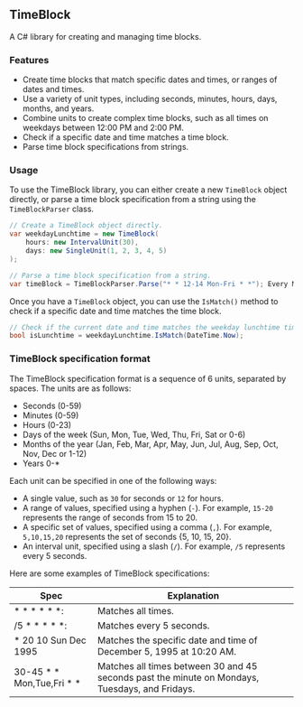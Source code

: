 ## TimeBlock

A C# library for creating and managing time blocks.

### Features

* Create time blocks that match specific dates and times, or ranges of dates and times.
* Use a variety of unit types, including seconds, minutes, hours, days, months, and years.
* Combine units to create complex time blocks, such as all times on weekdays between 12:00 PM and 2:00 PM.
* Check if a specific date and time matches a time block.
* Parse time block specifications from strings.

### Usage

To use the TimeBlock library, you can either create a new `TimeBlock` object directly, or parse a time block specification from a string using the `TimeBlockParser` class.

```c#
// Create a TimeBlock object directly.
var weekdayLunchtime = new TimeBlock(
    hours: new IntervalUnit(30),
    days: new SingleUnit(1, 2, 3, 4, 5)
);

// Parse a time block specification from a string.
var timeBlock = TimeBlockParser.Parse("* * 12-14 Mon-Fri * *"); Every Mon-Fri between 1200-1400
```

Once you have a `TimeBlock` object, you can use the `IsMatch()` method to check if a specific date and time matches the time block.

```c#
// Check if the current date and time matches the weekday lunchtime time block.
bool isLunchtime = weekdayLunchtime.IsMatch(DateTime.Now);
```

### TimeBlock specification format

The TimeBlock specification format is a sequence of 6 units, separated by spaces. The units are as follows:

* Seconds (0-59)
* Minutes (0-59)
* Hours (0-23)
* Days of the week (Sun, Mon, Tue, Wed, Thu, Fri, Sat or 0-6)
* Months of the year (Jan, Feb, Mar, Apr, May, Jun, Jul, Aug, Sep, Oct, Nov, Dec or 1-12)
* Years 0-*

Each unit can be specified in one of the following ways:

* A single value, such as `30` for seconds or `12` for hours.
* A range of values, specified using a hyphen (`-`). For example, `15-20` represents the range of seconds from 15 to 20.
* A specific set of values, specified using a comma (`,`). For example, `5,10,15,20` represents the set of seconds {5, 10, 15, 20}.
* An interval unit, specified using a slash (`/`). For example, `/5` represents every 5 seconds.

Here are some examples of TimeBlock specifications:

|Spec|Explanation|
|----|-----------|
|\* * * * * *:| Matches all times.|
|/5 * * * * *:| Matches every 5 seconds.|
|* 20 10 Sun Dec 1995|Matches the specific date and time of December 5, 1995 at 10:20 AM.
|30-45 * * Mon,Tue,Fri * *|Matches all times between 30 and 45 seconds past the minute on Mondays, Tuesdays, and Fridays.|
